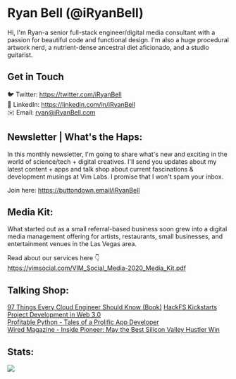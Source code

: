 # Ryan Bell (@iRyanBell)
Hi, I'm Ryan-a senior full-stack engineer/digital media consultant with a passion for beautiful code and functional design. I'm also a huge procedural artwork nerd, a nutrient-dense ancestral diet aficionado, and a studio guitarist.

## Get in Touch
🐦 Twitter: https://twitter.com/iRyanBell<br>
🔗 LinkedIn: https://linkedin.com/in/iRyanBell<br>
✉️ Email: ryan@iRyanBell.com

## Newsletter | What's the Haps:
In this monthly newsletter, I'm going to share what's new and exciting in the world of science/tech + digital creatives. I'll send you updates about my latest content + apps and talk shop about current fascinations & development musings at Vim Labs. I promise that I won't spam your inbox.

Join here: https://buttondown.email/iRyanBell

## Media Kit:
What started out as a small referral-based business soon grew into a digital media management offering for artists, restaurants, small businesses, and entertainment venues in the Las Vegas area.

Read about our services here 👇   
https://vimsocial.com/VIM_Social_Media-2020_Media_Kit.pdf

## Talking Shop:
[97 Things Every Cloud Engineer Should Know (Book)](https://learning.oreilly.com/library/view/97-things-every/9781492076728/ch64.html#your_greatest_products_are_not_the_appl)
[HackFS Kickstarts Project Development in Web 3.0](https://www.youtube.com/watch?v=H_3Z1XRELsY)    
[Profitable Python - Tales of a Prolific App Developer](https://anchor.fm/profitablepythonfm/episodes/Tales-of-a-Prolific-App-Developer--Ryan-Bell-efui64)    
[Wired Magazine - Inside Pioneer: May the Best Silicon Valley Hustler Win](https://www.wired.com/story/inside-pioneer-best-silicon-valley-hustler-win/)

## Stats:
![](https://github-readme-stats.vercel.app/api?username=iryanbell&show_icons=true&count_private=true&include_all_commits=true&line_height=32)
